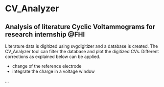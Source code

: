 # CV_Analyzer
## Analysis of literature Cyclic Voltammograms for research internship @FHI

Literature data is digitized using svgdigitizer and a database is created.
The CV_Analyzer tool can filter the database and plot the digitized CVs.
Different corrections as explained below can be applied.

- change of the reference electrode
- integrate the charge in a voltage window

...
